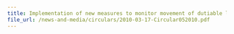 ```yaml
---
title: Implementation of new measures to monitor movement of dutiable liquors and tobacco products
file_url: /news-and-media/circulars/2010-03-17-Circular052010.pdf
---
```

